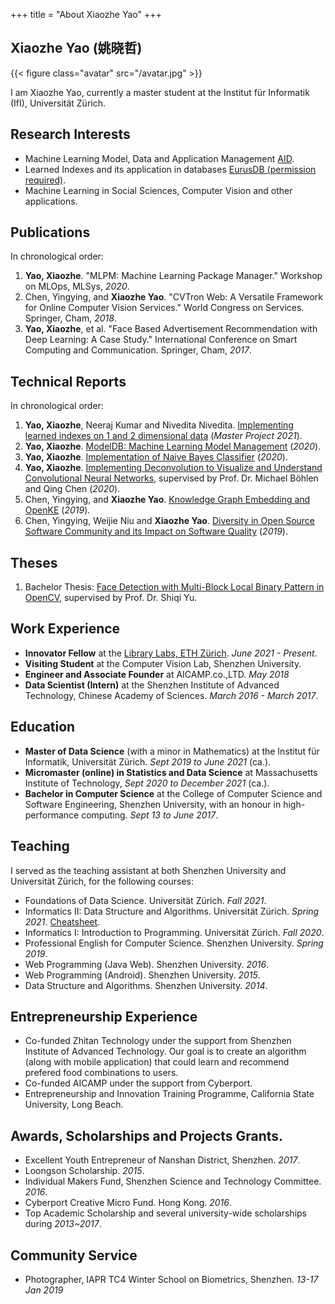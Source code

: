 +++
title = "About Xiaozhe Yao"
+++

## Xiaozhe Yao (姚晓哲)

{{< figure class="avatar" src="/avatar.jpg" >}}

I am Xiaozhe Yao, currently a master student at the Institut für Informatik (IfI), Universität Zürich.

## Research Interests

* Machine Learning Model, Data and Application Management [AID](https://github.com/autoai-org/aid).
* Learned Indexes and its application in databases [EurusDB (permission required)](https://github.com/autoai-org/eurusdb).
* Machine Learning in Social Sciences, Computer Vision and other applications.

## Publications

In chronological order:

1. **Yao, Xiaozhe**. "MLPM: Machine Learning Package Manager." Workshop on MLOps, MLSys, *2020*.
2. Chen, Yingying, and **Xiaozhe Yao**. "CVTron Web: A Versatile Framework for Online Computer Vision Services." World Congress on Services. Springer, Cham, *2018*.
3. **Yao, Xiaozhe**, et al. "Face Based Advertisement Recommendation with Deep Learning: A Case Study." International Conference on Smart Computing and Communication. Springer, Cham, *2017*.

## Technical Reports

In chronological order:

1. **Yao, Xiaozhe**, Neeraj Kumar and Nivedita Nivedita. [Implementing learned indexes on 1 and 2 dimensional data](https://mfr.de-1.osf.io/render?url=https://osf.io/2cerk/?direct%26mode=render%26action=download%26mode=render) (*Master Project 2021*).
2. **Yao, Xiaozhe**. [ModelDB: Machine Learning Model Management](https://mfr.de-1.osf.io/render?url=https://osf.io/8sehj/?direct%26mode=render%26action=download%26mode=render) (*2020*).
3. **Yao, Xiaozhe**. [Implementation of Naive Bayes Classifier](https://mfr.de-1.osf.io/render?url=https://osf.io/ws4ev/?direct%26mode=render%26action=download%26mode=render) (*2020*).
4. **Yao, Xiaozhe**. [Implementing Deconvolution to Visualize and Understand Convolutional Neural Networks](https://mfr.de-1.osf.io/render?url=https://osf.io/hbryd/?direct%26mode=render%26action=download%26mode=render), supervised by Prof. Dr. Michael Böhlen and Qing Chen (*2020*).
5. Chen, Yingying, and **Xiaozhe Yao**. [Knowledge Graph Embedding and OpenKE](https://mfr.de-1.osf.io/render?url=https://osf.io/byhvc/?action=download%26mode=render) (*2019*).
6. Chen, Yingying, Weijie Niu and **Xiaozhe Yao**. [Diversity in Open Source Software Community and its Impact on Software Quality](https://mfr.de-1.osf.io/render?url=https://osf.io/kg3hn/?action=download%26mode=render) (*2019*).

## Theses

1. Bachelor Thesis: [Face Detection with Multi-Block Local Binary Pattern in OpenCV](https://mfr.de-1.osf.io/render?url=https://osf.io/kme5n/?direct%26mode=render%26action=download%26mode=render), supervised by Prof. Dr. Shiqi Yu.

## Work Experience

* **Innovator Fellow** at the [Library Labs, ETH Zürich](https://librarylab.ethz.ch). *June 2021 - Present*.
* **Visiting Student** at the Computer Vision Lab, Shenzhen University.
* **Engineer and Associate Founder** at AICAMP.co.,LTD. *May 2018*
* **Data Scientist (Intern)** at the Shenzhen Institute of Advanced Technology, Chinese Academy of Sciences. *March 2016 - March 2017*.

## Education

* **Master of Data Science** (with a minor in Mathematics) at the Institut für Informatik, Universität Zürich. *Sept 2019 to June 2021* (ca.).
* **Micromaster (online) in Statistics and Data Science** at  Massachusetts Institute of Technology, *Sept 2020 to December 2021* (ca.).
* **Bachelor in Computer Science** at the College of Computer Science and Software Engineering, Shenzhen University, with an honour in high-performance computing. *Sept 13 to June 2017*.

## Teaching

I served as the teaching assistant at both Shenzhen University and Universität Zürich, for the following courses: 

* Foundations of Data Science. Universität Zürich. *Fall 2021*.
* Informatics II: Data Structure and Algorithms. Universität Zürich. *Spring 2021*. [Cheatsheet](https://xzyaoi.github.io/uzh-info2-cheatsheet/).
* Informatics I: Introduction to Programming. Universität Zürich. *Fall 2020*.
* Professional English for Computer Science. Shenzhen University. *Spring 2019*.
* Web Programming (Java Web). Shenzhen University. *2016*.
* Web Programming (Android). Shenzhen University. *2015*.
* Data Structure and Algorithms. Shenzhen University. *2014*.

## Entrepreneurship Experience

* Co-funded Zhitan Technology under the support from Shenzhen Institute of Advanced Technology. Our goal is to create an algorithm (along with mobile application) that could learn and recommend prefered food combinations to users.
* Co-funded AICAMP under the support from Cyberport.
* Entrepreneurship and Innovation Training Programme, California State University, Long Beach.

## Awards, Scholarships and Projects Grants.

* Excellent Youth Entrepreneur of Nanshan District, Shenzhen. *2017*.
* Loongson Scholarship. *2015*.
* Individual Makers Fund, Shenzhen Science and Technology Committee. *2016*.
* Cyberport Creative Micro Fund. Hong Kong. *2016*.
* Top Academic Scholarship and several university-wide scholarships during *2013~2017*.

## Community Service

* Photographer, IAPR TC4 Winter School on Biometrics, Shenzhen. *13-17 Jan 2019*
